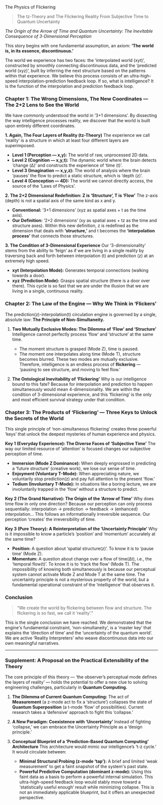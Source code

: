 The Physics of Flickering

> The tz-Theory and The Flickering Reality
> From Subjective Time to Quantum Uncertainty

*The Origin of the Arrow of Time and Quantum Uncertainty: The Inevitable Consequence of 3-Dimensional Perception*

This story begins with one fundamental assumption, an axiom: **‘The world is, in its essence, discontinuous.’**

The world we experience has two faces: the ‘interpolated world (xyt)’, constructed by smoothly connecting discontinuous data, and the ‘predicted world (xyz)’, built by inferring the next structure based on the patterns within that experience. We believe this process consists of an ultra-high-speed interpolation-prediction feedback loop. If so, what is intelligence? It is the function of the interpolation and prediction feedback loop.

### Chapter 1: The Wrong Dimensions, The New Coordinates — The 2+2 Lens to See the World
We have commonly understood the world in ‘3+1 dimensions’. By dissecting the way intelligence processes reality, we discover that the world is built upon entirely different coordinates.

**1. Again, The Four Layers of Reality (tz-Theory)**
The experience we call ‘reality’ is a structure in which at least four different layers are superimposed.
- **Level 1 (Perception — x,y):** The world of raw, unprocessed 2D data.
- **Level 2 (Cognition — x,y,t):** The dynamic world where the brain detects ‘change (Δ)’ and constructs the experience of ‘time (t)’.
- **Level 3 (Imagination — x,y,z):** The world of analysis where the brain ‘pauses’ the flow to predict a static structure, which is ‘depth (z)’.
- **Level 4 (Conception — 4D):** The world we cannot directly access, the source of the ‘Laws of Physics’.

**2. The 2+2 Dimensional Redefinition: Z is ‘Structure’, T is ‘Flow’**
The z-axis (depth) is not a spatial axis of the same kind as x and y.
- **Conventional:** ‘3+1 dimensions’ (xyz as spatial axes + t as the time axis).
- **Our Definition:** ‘2+2 dimensions’ (xy as spatial axes + tz as the time and structure axes).
Within this new definition, z is redefined as the dimension that deals with **‘structure,’** and t becomes the **‘interpolation process’** that connects those structures.

**3. The Condition of 3-Dimensional Experience**
Our ‘3-dimensionality’ stems from the ability to ‘feign’ as if we are living in a single reality by traversing back and forth between interpolation (t) and prediction (z) at an extremely high speed.
- **xyt (Interpolation Mode):** Generates temporal connections (walking towards a door).
- **xyz (Prediction Mode):** Grasps spatial structure (there is a door over there).
This cycle is so fast that we are under the illusion that we are living in a single, continuous reality.

### Chapter 2: The Law of the Engine — Why We Think in ‘Flickers’
The prediction(z)-interpolation(t) circulation engine is governed by a single, absolute law: **The Principle of Non-Simultaneity.**

1.  **Two Mutually Exclusive Modes: The Dilemma of ‘Flow’ and ‘Structure’**
    Intelligence cannot perfectly process ‘flow’ and ‘structure’ at the same time.
    *   The moment structure is grasped (Mode Z), time is paused.
    *   The moment one interpolates along time (Mode T), structure becomes blurred.
    These two modes are mutually exclusive. Therefore, intelligence is an endless process of **flickering** — ‘pausing to see structure, and moving to feel flow.’

2.  **The Ontological Inevitability of ‘Flickering’**
    Why is our intelligence bound to this fate? Because for interpolation and prediction to happen simultaneously would mean 4-dimensionality. We are within the condition of 3-dimensional experience, and this ‘flickering’ is the only and most efficient survival strategy under that condition.

### Chapter 3: The Products of ‘Flickering’ — Three Keys to Unlock the Secrets of the World
This single principle of ‘non-simultaneous flickering’ creates three powerful ‘keys’ that unlock the deepest mysteries of human experience and physics.

**Key 1 (Everyday Experience): The Diverse Faces of ‘Subjective Time’**
The way our limited resource of ‘attention’ is focused changes our subjective perception of time.
- **Immersion (Mode Z Dominance):** When deeply engrossed in predicting a ‘future structure’ (creative work), we lose our sense of time.
- **Enjoyment (Voluntary T-Mode):** When appreciating nature, we voluntarily stop prediction(z) and pay full attention to the present ‘flow.’
- **Tedium (Involuntary T-Mode):** In situations like a boring lecture, we are involuntarily trapped in the ‘flow’ without a structure to predict.

**Key 2 (The Grand Narrative): The Origin of the ‘Arrow of Time’**
Why does time flow in only one direction? Because our perception can only process sequentially: interpolation → prediction → feedback → (enhanced) interpolation... This follows an informationally irreversible sequence. Our perception ‘creates’ the irreversibility of time.

**Key 3 (Pure Theory): A Reinterpretation of the ‘Uncertainty Principle’**
Why is it impossible to know a particle’s ‘position’ and ‘momentum’ accurately at the same time?
- **Position:** A question about ‘spatial structure(z)’. To know it is to ‘pause time’ (Mode Z).
- **Momentum:** A question about change over a flow of time(Δt), i.e., the ‘temporal flow(t)’. To know it is to ‘track the flow’ (Mode T).
The impossibility of knowing both simultaneously is because our perceptual system cannot activate Mode Z and Mode T at the same time. The uncertainty principle is not a mysterious property of the world, but a fundamental operational constraint of the ‘intelligence’ that observes it.

### Conclusion
> “We create the world by flickering between flow and structure.
> The flickering is so fast, we call it ‘reality’.”

This is the single conclusion we have reached. We demonstrated that the engine's fundamental constraint, ‘non-simultaneity’, is a ‘master key’ that explains the ‘direction of time’ and the ‘uncertainty of the quantum world’. We are active ‘Reality Interpreters’ who weave discontinuous data into our own meaningful narratives.

---
### Supplement: A Proposal on the Practical Extensibility of the Theory
The core principle of this theory — ‘the observer’s perceptual mode defines the layers of reality’ — holds the potential to offer a new clue to solving engineering challenges, particularly in **Quantum Computing.**

1.  **The Dilemma of Current Quantum Computing:** The act of **Measurement** (a z-mode act to fix a ‘structure’) collapses the state of **Quantum Superposition** (a t-mode ‘flow’ of possibilities). Current research takes a ‘defensive’ approach to fight this ‘collapse.’

2.  **A New Paradigm: Coexistence with ‘Uncertainty’**
    Instead of fighting ‘collapse,’ we can embrace the Uncertainty Principle as a ‘design principle.’

3.  **Conceptual Blueprint of a ‘Prediction-Based Quantum Computing’ Architecture**
    This architecture would mimic our intelligence’s ‘t-z cycle.’ It would circulate between:
    *   **Minimal Structural Probing (z-mode ‘tap’):** A brief and limited ‘weak measurement’ to get a faint snapshot of the system's past state.
    *   **Powerful Predictive Computation (dominant z-mode):** Using this faint data as a basis to perform a powerful internal simulation.
    This ultra-high-speed feedback loop would stably move toward a ‘statistically useful enough’ result while minimizing collapse. This is not an immediately applicable blueprint, but it offers an unexpected perspective.
